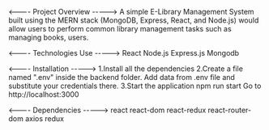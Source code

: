 <---- Project Overview -----> 
A simple E-Library Management System built using the MERN stack (MongoDB, Express, React, and Node.js) would allow users to perform common library management tasks such as managing books, users.


<---- Technologies Use -----> 
React
Node.js
Express.js
Mongodb


<---- Installation -----> 
1.Install all the dependencies
2.Create a file named ".env" inside the backend folder. Add data from .env file and substitute your credentials there.
3.Start the application
npm run start
Go to http://localhost:3000


<---- Dependencies -----> 
react
react-dom
react-redux
react-router-dom
axios
redux
